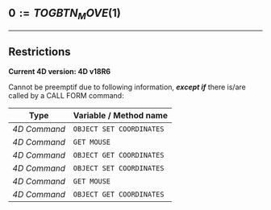 ﻿## $0:=TOGBTN_MOVE($1)---## Restrictions**Current 4D version: 4D v18R6**Cannot be preemptif due to following information, ***except if*** there is/are called by a CALL FORM command:|Type|Variable / Method name||------|------||*4D Command*|`OBJECT SET COORDINATES`||*4D Command*|`GET MOUSE`||*4D Command*|`OBJECT GET COORDINATES`||*4D Command*|`OBJECT SET COORDINATES`||*4D Command*|`GET MOUSE`||*4D Command*|`OBJECT GET COORDINATES`|